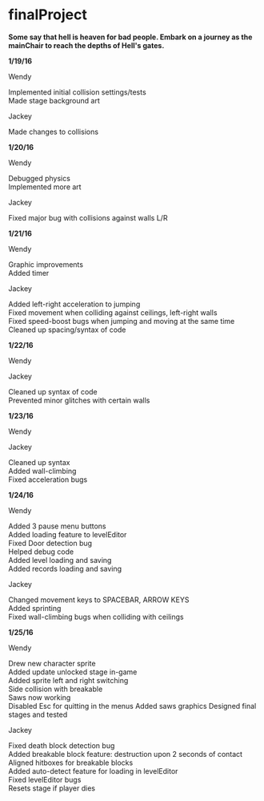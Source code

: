 # finalProject

<b>Some say that hell is heaven for bad people.
Embark on a journey as the mainChair to reach the depths of Hell's gates.</b>

<b>1/19/16</b>

Wendy

Implemented initial collision settings/tests<br>
Made stage background art

Jackey

Made changes to collisions

<b>1/20/16</b>

Wendy

Debugged physics<br>
Implemented more art

Jackey

Fixed major bug with collisions against walls L/R

<b>1/21/16</b>

Wendy

Graphic improvements<br>
Added timer

Jackey

Added left-right acceleration to jumping<br>
Fixed movement when colliding against ceilings, left-right walls<br>
Fixed speed-boost bugs when jumping and moving at the same time<br>
Cleaned up spacing/syntax of code

<b>1/22/16</b>

Wendy

Jackey

Cleaned up syntax of code<br>
Prevented minor glitches with certain walls

<b>1/23/16</b>

Wendy

Jackey

Cleaned up syntax<br>
Added wall-climbing<br>
Fixed acceleration bugs

<b>1/24/16</b>

Wendy

Added 3 pause menu buttons <br>
Added loading feature to levelEditor <br>
Fixed Door detection bug <br>
Helped debug code <br>
Added level loading and saving <br>
Added records loading and saving

Jackey

Changed movement keys to SPACEBAR, ARROW KEYS<br>
Added sprinting<br>
Fixed wall-climbing bugs when colliding with ceilings

<b>1/25/16</b>

Wendy

Drew new character sprite <br>
Added update unlocked stage in-game <br>
Added sprite left and right switching <br>
Side collision with breakable <br>
Saws now working <br>
Disabled Esc for quitting in the menus
Added saws graphics
Designed final stages and tested

Jackey

Fixed death block detection bug <br>
Added breakable block feature: destruction upon 2 seconds of contact <br>
Aligned hitboxes for breakable blocks <br>
Added auto-detect feature for loading in levelEditor <br>
Fixed levelEditor bugs <br>
Resets stage if player dies

